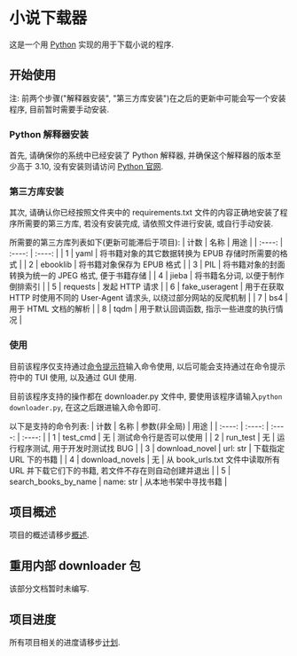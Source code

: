 # 小说下载器
这是一个用 [Python](https://www.python.org/) 实现的用于下载小说的程序.

## 开始使用
注: 前两个步骤("解释器安装", "第三方库安装")在之后的更新中可能会写一个安装程序, 目前暂时需要手动安装.

### Python 解释器安装
首先, 请确保你的系统中已经安装了 Python 解释器, 并确保这个解释器的版本至少高于 3.10, 没有安装则请访问 [Python 官网](https://www.python.org/downloads/).

### 第三方库安装
其次, 请确认你已经按照文件夹中的 requirements.txt 文件的内容正确地安装了程序所需要的第三方库, 若没有安装完成, 请依照文件进行安装, 或自行手动安装.

所需要的第三方库列表如下(更新可能滞后于项目):
| 计数 | 名称 | 用途 |
| :----: | :----: | :----: |
| 1 | yaml | 将书籍对象的其它数据转换为 EPUB 存储时所需要的格式 |
| 2 | ebooklib | 将书籍对象保存为 EPUB 格式 |
| 3 | PIL | 将书籍对象的封面转换为统一的 JPEG 格式, 便于书籍存储 |
| 4 | jieba | 将书籍名分词, 以便于制作倒排索引 |
| 5 | requests | 发起 HTTP 请求 |
| 6 | fake_useragent | 用于在获取 HTTP 时使用不同的 User-Agent 请求头, 以绕过部分网站的反爬机制 |
| 7 | bs4 | 用于 HTML 文档的解析 |
| 8 | tqdm | 用于默认回调函数, 指示一些进度的执行情况 |

### 使用
目前该程序仅支持通过[命令提示符](https://baike.baidu.com/item/%E5%91%BD%E4%BB%A4%E6%8F%90%E7%A4%BA%E7%AC%A6/998728)输入命令使用, 以后可能会支持通过在命令提示符中的 TUI 使用, 以及通过 GUI 使用.

目前该程序支持的操作都在 downloader.py 文件中, 要使用该程序请输入`python downloader.py`, 在这之后跟进输入命令即可.

以下是支持的命令列表:
| 计数 | 名称 | 参数(非全局) | 用途 |
| :----: | :----: | :----: | :----: |
| 1 | test_cmd | 无 | 测试命令行是否可以使用 |
| 2 | run_test | 无 | 运行程序测试, 用于开发时测试找 BUG |
| 3 | download_novel | url: str | 下载指定 URL 下的书籍 |
| 4 | download_novels | 无 | 从 book_urls.txt 文件中读取所有 URL 并下载它们下的书籍, 若文件不存在则自动创建并退出 |
| 5 | search_books_by_name | name: str | 从本地书架中寻找书籍 |

## 项目概述
项目的概述请移步[概述](/docs/summary.md).

## 重用内部 downloader 包
该部分文档暂时未编写.

## 项目进度
所有项目相关的进度请移步[计划](/docs/plans.md).